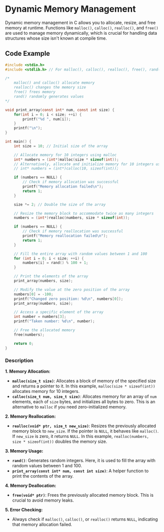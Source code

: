 # Dynamic Memory Management
Dynamic memory management in C allows you to allocate, resize, and free memory at runtime. Functions like `malloc()`, `calloc()`, `realloc()`, and `free()` are used to manage memory dynamically, which is crucial for handling data structures whose size isn't known at compile time.

## Code Example
```c
#include <stdio.h>
#include <stdlib.h> // For malloc(), calloc(), realloc(), free(), rand()

/* 
    malloc() and calloc() allocate memory
    realloc() changes the memory size
    free() frees memory
    rand() randomly generates values
*/

void print_array(const int* num, const int size) {
    for(int i = 0; i < size; ++i) {
        printf("%d ", num[i]);
    }
    printf("\n");
}

int main() {
    int size = 10; // Initial size of the array

    // Allocate memory for 10 integers using malloc
    int* numbers = (int*)malloc(size * sizeof(int));
    // Alternatively, allocate and initialize memory for 10 integers using calloc
    // int* numbers = (int*)calloc(10, sizeof(int)); 

    if (numbers == NULL) {
        // Check if memory allocation was successful
        printf("Memory allocation failed\n");
        return 1;
    }

    size *= 2; // Double the size of the array

    // Resize the memory block to accommodate twice as many integers
    numbers = (int*)realloc(numbers, size * sizeof(int));

    if (numbers == NULL) {
        // Check if memory reallocation was successful
        printf("Memory reallocation failed\n");
        return 1;
    }

    // Fill the entire array with random values between 1 and 100
    for (int i = 0; i < size; ++i) {
        numbers[i] = rand() % 100 + 1;
    }

    // Print the elements of the array
    print_array(numbers, size);

    // Modify the value at the zero position of the array
    numbers[0] = -100;
    printf("Changed zero position: %d\n", numbers[0]);
    print_array(numbers, size);

    // Access a specific element of the array
    int number = numbers[3];
    printf("Taken number: %d\n", number);

    // Free the allocated memory
    free(numbers);

    return 0;
}
```

### Description
**1. Memory Allocation:**
   - **`malloc(size_t size)`**: Allocates a block of memory of the specified size and returns a pointer to it. In this example, `malloc(size * sizeof(int))` allocates memory for 10 integers.
   - **`calloc(size_t num, size_t size)`**: Allocates memory for an array of `num` elements, each of `size` bytes, and initializes all bytes to zero. This is an alternative to `malloc` if you need zero-initialized memory.

**2. Memory Reallocation:**
   - **`realloc(void* ptr, size_t new_size)`**: Resizes the previously allocated memory block to `new_size`. If the pointer is `NULL`, it behaves like `malloc()`. If `new_size` is zero, it returns `NULL`. In this example, `realloc(numbers, size * sizeof(int))` doubles the memory size.

**3. Memory Usage:**
   - **`rand()`**: Generates random integers. Here, it is used to fill the array with random values between 1 and 100.
   - **`print_array(const int* num, const int size)`**: A helper function to print the contents of the array.

**4. Memory Deallocation:**
   - **`free(void* ptr)`**: Frees the previously allocated memory block. This is crucial to avoid memory leaks.

**5. Error Checking:**
   - Always check if `malloc()`, `calloc()`, or `realloc()` returns `NULL`, indicating that memory allocation failed.
